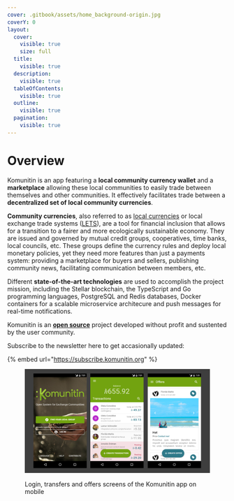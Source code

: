 ```yaml
---
cover: .gitbook/assets/home_background-origin.jpg
coverY: 0
layout:
  cover:
    visible: true
    size: full
  title:
    visible: true
  description:
    visible: true
  tableOfContents:
    visible: true
  outline:
    visible: true
  pagination:
    visible: true
---
```


# Overview

Komunitin is an app featuring a **local community currency wallet** and a **marketplace** allowing these local communities to easily trade between themselves and other communities. It effectively facilitates trade between a **decentralized set of local community currencies**.

**Community currencies**, also referred to as [local currencies](https://en.wikipedia.org/wiki/Local_currency) or local exchange trade systems ([LETS](https://en.wikipedia.org/wiki/Local_exchange_trading_system)), are a tool for financial inclusion that allows for a transition to a fairer and more ecologically sustainable economy. They are issued and governed by mutual credit groups, cooperatives, time banks, local councils, etc. These groups define the currency rules and deploy local monetary policies, yet they need more features than just a payments system: providing a marketplace for buyers and sellers, publishing community news, facilitating communication between members, etc.

Different **state-of-the-art technologies** are used to accomplish the project mission, including the Stellar blockchain, the TypeScript and Go programming languages, PostgreSQL and Redis databases, Docker containers for a scalable microservice architecure and push messages for real-time notifications.

Komunitin is an [**open source**](https://github.com/komunitin/komunitin) project developed without profit and sustented by the user community.

Subscribe to the newsletter here to get accasionally updated:

{% embed url="https://subscribe.komunitin.org" %}

<figure><img src=".gitbook/assets/three-screens.png" alt=""><figcaption><p>Login, transfers and offers screens of the Komunitin app on mobile</p></figcaption></figure>
